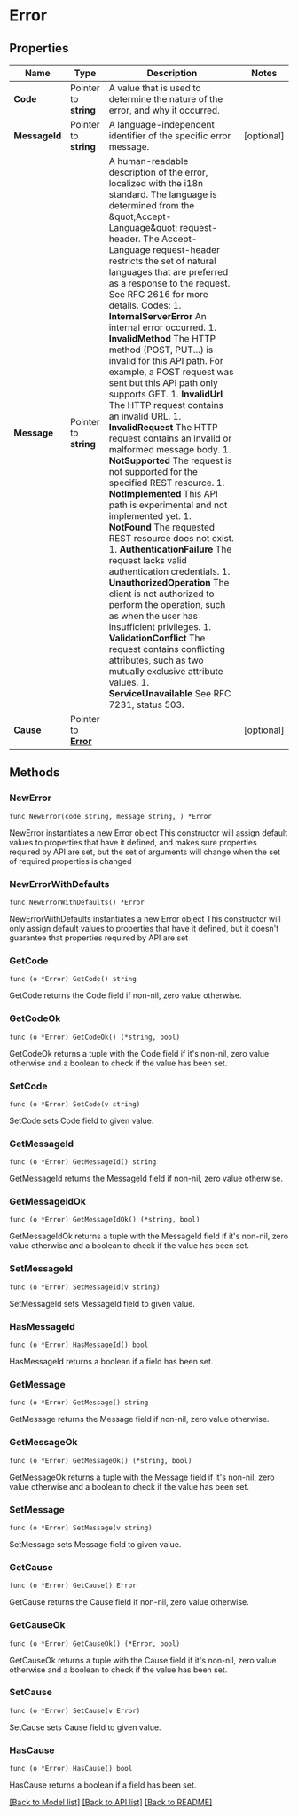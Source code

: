 # Error

## Properties

Name | Type | Description | Notes
------------ | ------------- | ------------- | -------------
**Code** | Pointer to **string** | A value that is used to determine the nature of the error, and why it occurred. | 
**MessageId** | Pointer to **string** | A language-independent identifier of the specific error message. | [optional] 
**Message** | Pointer to **string** | A human-readable description of the error, localized with the i18n standard. The language is determined from the \&quot;Accept-Language\&quot; request-header. The Accept-Language request-header restricts the set of natural languages that are preferred as a response to the request. See RFC 2616 for more details. Codes: 1. **InternalServerError**   An internal error occurred. 1. **InvalidMethod**         The HTTP method (POST, PUT...) is invalid for this API path. For example, a POST request was sent but this API path only supports GET. 1. **InvalidUrl**            The HTTP request contains an invalid URL. 1. **InvalidRequest**        The HTTP request contains an invalid or malformed message body. 1. **NotSupported**          The request is not supported for the specified REST resource. 1. **NotImplemented**        This API path is experimental and not implemented yet. 1. **NotFound**              The requested REST resource does not exist. 1. **AuthenticationFailure** The request lacks valid authentication credentials. 1. **UnauthorizedOperation** The client is not authorized to perform the operation, such as when the user has insufficient privileges. 1. **ValidationConflict**    The request contains conflicting attributes, such as two mutually exclusive attribute values. 1. **ServiceUnavailable**    See RFC 7231, status 503. | 
**Cause** | Pointer to [**Error**](Error.md) |  | [optional] 

## Methods

### NewError

`func NewError(code string, message string, ) *Error`

NewError instantiates a new Error object
This constructor will assign default values to properties that have it defined,
and makes sure properties required by API are set, but the set of arguments
will change when the set of required properties is changed

### NewErrorWithDefaults

`func NewErrorWithDefaults() *Error`

NewErrorWithDefaults instantiates a new Error object
This constructor will only assign default values to properties that have it defined,
but it doesn't guarantee that properties required by API are set

### GetCode

`func (o *Error) GetCode() string`

GetCode returns the Code field if non-nil, zero value otherwise.

### GetCodeOk

`func (o *Error) GetCodeOk() (*string, bool)`

GetCodeOk returns a tuple with the Code field if it's non-nil, zero value otherwise
and a boolean to check if the value has been set.

### SetCode

`func (o *Error) SetCode(v string)`

SetCode sets Code field to given value.


### GetMessageId

`func (o *Error) GetMessageId() string`

GetMessageId returns the MessageId field if non-nil, zero value otherwise.

### GetMessageIdOk

`func (o *Error) GetMessageIdOk() (*string, bool)`

GetMessageIdOk returns a tuple with the MessageId field if it's non-nil, zero value otherwise
and a boolean to check if the value has been set.

### SetMessageId

`func (o *Error) SetMessageId(v string)`

SetMessageId sets MessageId field to given value.

### HasMessageId

`func (o *Error) HasMessageId() bool`

HasMessageId returns a boolean if a field has been set.

### GetMessage

`func (o *Error) GetMessage() string`

GetMessage returns the Message field if non-nil, zero value otherwise.

### GetMessageOk

`func (o *Error) GetMessageOk() (*string, bool)`

GetMessageOk returns a tuple with the Message field if it's non-nil, zero value otherwise
and a boolean to check if the value has been set.

### SetMessage

`func (o *Error) SetMessage(v string)`

SetMessage sets Message field to given value.


### GetCause

`func (o *Error) GetCause() Error`

GetCause returns the Cause field if non-nil, zero value otherwise.

### GetCauseOk

`func (o *Error) GetCauseOk() (*Error, bool)`

GetCauseOk returns a tuple with the Cause field if it's non-nil, zero value otherwise
and a boolean to check if the value has been set.

### SetCause

`func (o *Error) SetCause(v Error)`

SetCause sets Cause field to given value.

### HasCause

`func (o *Error) HasCause() bool`

HasCause returns a boolean if a field has been set.


[[Back to Model list]](../README.md#documentation-for-models) [[Back to API list]](../README.md#documentation-for-api-endpoints) [[Back to README]](../README.md)


